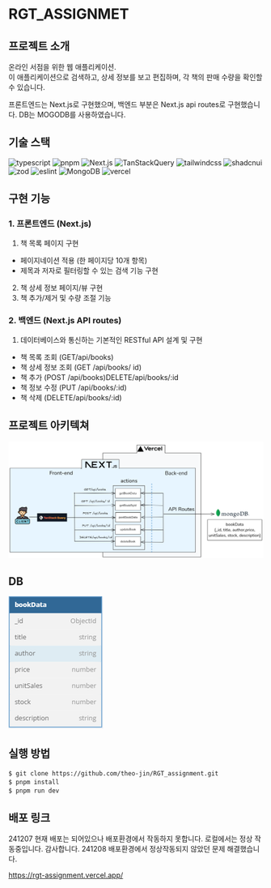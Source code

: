 # RGT_ASSIGNMET

## 프로젝트 소개

온라인 서점을 위한 웹 애플리케이션.  
이 애플리케이션으로 검색하고, 상세 정보를 보고 편집하며, 각 책의 판매 수량을 확인할수 있습니다.

프론트엔드는 Next.js로 구현했으며, 백엔드 부분은 Next.js api routes로 구현했습니다.
DB는 MOGODB를 사용하였습니다.


## 기술 스택

<p>
<img src="https://img.shields.io/badge/typescript-3178C6?&logo=typescript&logoColor=white"  alt="typescript">
<img src="https://img.shields.io/badge/pnpm-F69220?&logo=pnpm&logoColor=white" alt="pnpm">
<img src="https://img.shields.io/badge/Next.js-000000?&logo=Next.js&logoColor=white"  alt="Next.js">
<img src="https://img.shields.io/badge/TanStackQuery-FF4154?&logo=ReactQuery&logoColor=white" alt="TanStackQuery">
<img src="https://img.shields.io/badge/tailwindcss-06B6D4?&logo=tailwindcss&logoColor=white" alt="tailwindcss">
<img src="https://img.shields.io/badge/shadcnui-000000?&logo=shadcnui&logoColor=white" alt="shadcnui">
<img src="https://img.shields.io/badge/zod-3E67B1?&logo=zod&logoColor=white" alt="zod">
<img src="https://img.shields.io/badge/eslint-4B32C3?&logo=eslint&logoColor=white" alt="eslint">
<img src="https://img.shields.io/badge/MongoDB-47A248?&logo=MongoDB&logoColor=white" alt="MongoDB">
<img src="https://img.shields.io/badge/vercel-000000?&logo=vercel&logoColor=white" alt="vercel">
</p>

## 구현 기능

### 1. 프론트엔드 (Next.js)

1.  책 목록 페이지 구현

- 페이지네이션 적용 (한 페이지당 10개 항목)
- 제목과 저자로 필터링할 수 있는 검색 기능 구현

2. 책 상세 정보 페이지/뷰 구현
3. 책 추가/제거 및 수량 조절 기능

### 2. 백엔드 (Next.js API routes)

1. 데이터베이스와 통신하는 기본적인 RESTful API 설계 및 구현

- 책 목록 조회 (GET/api/books)
- 책 상세 정보 조회 (GET /api/books/ id)
- 책 추가 (POST /api/books)DELETE/api/books/:id
- 책 정보 수정 (PUT /api/books/:id)
- 책 삭제 (DELETE/api/books/:id)

## 프로젝트 아키텍쳐

![alt text](image.png)

## DB

![alt text](image-1.png)

## 실행 방법

```sh
$ git clone https://github.com/theo-jin/RGT_assignment.git
$ pnpm install
$ pnpm run dev
```

## 배포 링크

241207 현재 배포는 되어있으나 배포환경에서 작동하지 못합니다. 로컬에서는 정상 작동중입니다. 감사합니다.
241208 배포환경에서 정상작동되지 않았던 문제 해결했습니다.

https://rgt-assignment.vercel.app/
